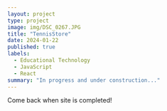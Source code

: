 ```yaml
---
layout: project
type: project
image: img/DSC_0267.JPG
title: "TennisStore"
date: 2024-01-22
published: true
labels:
  - Educational Technology
  - JavaScript
  - React
summary: "In progress and under construction..."
---
```

Come back when site is completed!
